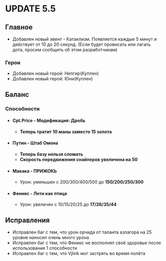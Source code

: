 # UPDATE 5.5

## Главное

* Добавлен новый эвент - Катаклизм. Появляется каждые 5 минут и действует от 10 до 20 секунд. (Если будет провисать или лагать дота, просим сообщить об этом разработчикам)

### Герои

* Добавлен новый герой: Непгир(Куплен)
* Добавлен новый герой: Юни(Куплен)

## Баланс

### Способности

* #### Cpt.Price - Модификация: Дробь
  * **Теперь тратит 10 маны заместо 15 золота**

* #### Путин - Штаб Омона
  * **Теперь базу нельзя сломать**
  * **Скорость передвижения снайперов увеличена на 50**

* #### Макака - ПРИЖОКЬ
  * Урон: уменьшен с 200/300/400/500 до **150/200/250/300**

* #### Феникс - Лети как птица
  * Урон: увеличен с 10/15/20/25 до **17/26/35/44**

## Исправления

* Исправлен баг с тем, что урон орчида от таланта азлагора на 25 уровне наносил очень много урона
* Исправлен баг с тем, что Феникс не восполнял своё здоровье после использования 1 способности
* Исправлен баг с тем, что Vjlink мог застрять во время полёта
